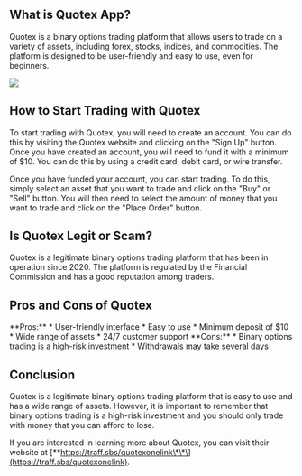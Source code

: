 ## What is Quotex App?

Quotex is a binary options trading platform that allows users to trade
on a variety of assets, including forex, stocks, indices, and
commodities. The platform is designed to be user-friendly and easy to
use, even for beginners.

[![](https://static.quotex.io/files/1_en/300_250.jpg)](https://traff.sbs/brokerqxsignupf)

## How to Start Trading with Quotex

To start trading with Quotex, you will need to create an account. You
can do this by visiting the Quotex website and clicking on the "Sign
Up" button. Once you have created an account, you will need to fund
it with a minimum of \$10. You can do this by using a credit card, debit
card, or wire transfer.

Once you have funded your account, you can start trading. To do this,
simply select an asset that you want to trade and click on the
"Buy" or "Sell" button. You will then need to select the
amount of money that you want to trade and click on the "Place
Order" button.

## Is Quotex Legit or Scam?

Quotex is a legitimate binary options trading platform that has been in
operation since 2020. The platform is regulated by the Financial
Commission and has a good reputation among traders.

## Pros and Cons of Quotex

\*\*Pros:\*\* \* User-friendly interface \* Easy to use \* Minimum
deposit of \$10 \* Wide range of assets \* 24/7 customer support
\*\*Cons:\*\* \* Binary options trading is a high-risk investment \*
Withdrawals may take several days

## Conclusion

Quotex is a legitimate binary options trading platform that is easy to
use and has a wide range of assets. However, it is important to remember
that binary options trading is a high-risk investment and you should
only trade with money that you can afford to lose.

If you are interested in learning more about Quotex, you can visit their
website at
\[\*\*https://traff.sbs/quotexonelink\*\*\](https://traff.sbs/quotexonelink).

